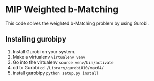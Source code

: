 # MIP Weighted b-Matching

This code solves the weighted b-Matching problem by using Gurobi.

## Installing gurobipy
1. Install Gurobi on your system.
2. Make a virtualenv `virtualenv venv`
3. Go into the virtualenv `source venv/bin/activate`
4. cd to Gurobi `cd /Library/gurobi810/mac64/`
5. install gurobipy `python setup.py install`

